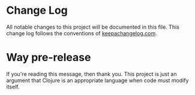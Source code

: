 # Change Log
All notable changes to this project will be documented in this file. This change log follows the conventions of [keepachangelog.com](http://keepachangelog.com/).

# Way pre-release
If you're reading this message, then thank you. This project is just an argument that
Clojure is an appropriate language when code must modify itself.


[Unreleased]: https://github.com/chipuni/MysteryCompany/compare/0.1.1...HEAD
[0.1.1]: https://github.com/chipuni/MysteryCompany/compare/0.1.0...0.1.1
